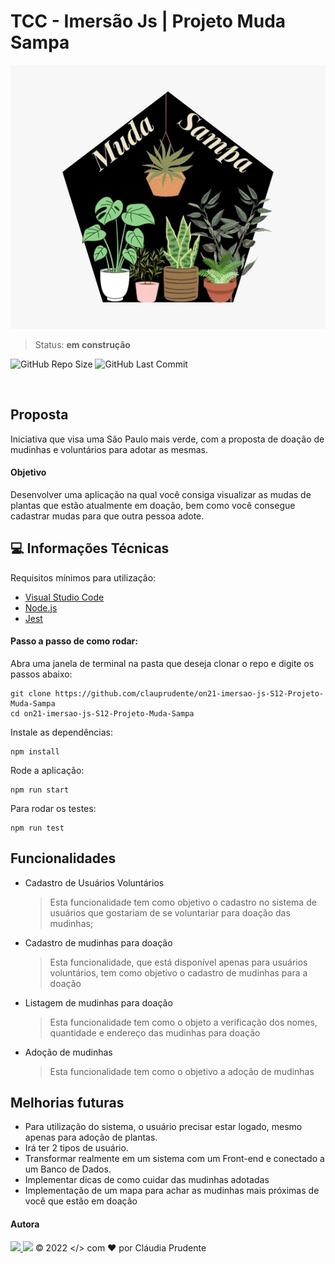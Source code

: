 # TCC - Imersão Js | Projeto Muda Sampa

<div align="center">
  <img src="./src/assets/logo.jpeg" alt="logo muda sampa"/>
</div>

> Status: **em construção**

<p align="justify">
  <a>
    <img alt="GitHub Repo Size" src="https://img.shields.io/github/repo-size/clauprudente/on21-imersao-js-S12-Projeto-Muda-Sampa">
    <img alt="GitHub Last Commit" src="https://img.shields.io/github/last-commit/clauprudente/on21-imersao-js-S12-Projeto-Muda-Sampa">
  </a>
</p>
<br>

## Proposta

Iniciativa que visa uma São Paulo mais verde, com a proposta de doação de mudinhas e voluntários para adotar as mesmas.

#### Objetivo

Desenvolver uma aplicação na qual você consiga visualizar as mudas de plantas que estão atualmente em doação, bem como você consegue cadastrar mudas para que outra pessoa adote.

## 💻 Informações Técnicas

Requisitos mínimos para utilização:

- [Visual Studio Code]("https://code.visualstudio.com/download")
- [Node.js]("https://docs.npmjs.com/downloading-and-installing-node-js-and-npm")
- [Jest]("https://jestjs.io/docs/getting-started")

#### Passo a passo de como rodar:

Abra uma janela de terminal na pasta que deseja clonar o repo e digite os passos abaixo:

```
git clone https://github.com/clauprudente/on21-imersao-js-S12-Projeto-Muda-Sampa
cd on21-imersao-js-S12-Projeto-Muda-Sampa
```

Instale as dependências:

```
npm install
```

Rode a aplicação:

```
npm run start
```

Para rodar os testes:

```
npm run test
```

## Funcionalidades

- Cadastro de Usuários Voluntários
  > Esta funcionalidade tem como objetivo o cadastro no sistema de usuários que gostariam de se voluntariar para doação das mudinhas;
- Cadastro de mudinhas para doação
  > Esta funcionalidade, que está disponível apenas para usuários voluntários, tem como objetivo o cadastro de mudinhas para a doação
- Listagem de mudinhas para doação
  > Esta funcionalidade tem como o objeto a verificação dos nomes, quantidade e endereço das mudinhas para doação
- Adoção de mudinhas
  > Esta funcionalidade tem como o objetivo a adoção de mudinhas

## Melhorias futuras

- Para utilização do sistema, o usuário precisar estar logado, mesmo apenas para adoção de plantas.
- Irá ter 2 tipos de usuário.
- Transformar realmente em um sistema com um Front-end e conectado a um Banco de Dados.
- Implementar dicas de como cuidar das mudinhas adotadas
- Implementação de um mapa para achar as mudinhas mais próximas de você que estão em doação

#### Autora

<a href = "mailto:claudia.mpsantos@outlook.com"><img src="https://img.shields.io/badge/-Gmail-%23333?style=for-the-badge&logo=gmail&logoColor=white" target="_blank"> </a>
<a href="https://www.linkedin.com/in/claudiampsantos/" target="_blank"><img src="https://img.shields.io/badge/-LinkedIn-%230077B5?style=for-the-badge&logo=linkedin&logoColor=white" target="_blank"></a>
© 2022 </> com ❤️ por Cláudia Prudente
